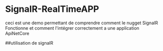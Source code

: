 # SignalR-RealTimeAPP
ceci est une demo permettant de comprendre comment le nugget SignalR Fonctionne et comment l'intégrer correctement a une application ApiNetCore

##utilisation de signalR
